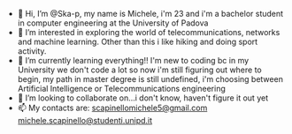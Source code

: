 - 👋 Hi, I’m @Ska-p, my name is Michele, i'm 23 and i'm a bachelor student in computer engineering at the University of Padova
- 👀 I’m interested in exploring the world of telecommunications, networks and machine learning. Other than this i like hiking and doing sport activity.
- 🌱 I’m currently learning everything!! I'm new to coding bc in my University we don't code a lot so now i'm still figuring out where to begin, my path in master degree is still undefined, i'm choosing between Artificial Intelligence or Telecommunications engineering
- 💞️ I’m looking to collaborate on...i don't know, haven't figure it out yet 
- 📫 My contacts are: scapinellomichele5@gmail.com michele.scapinello@studenti.unipd.it

<!---
Ska-p/Ska-p is a ✨ special ✨ repository because its `README.md` (this file) appears on your GitHub profile.
You can click the Preview link to take a look at your changes.
--->

